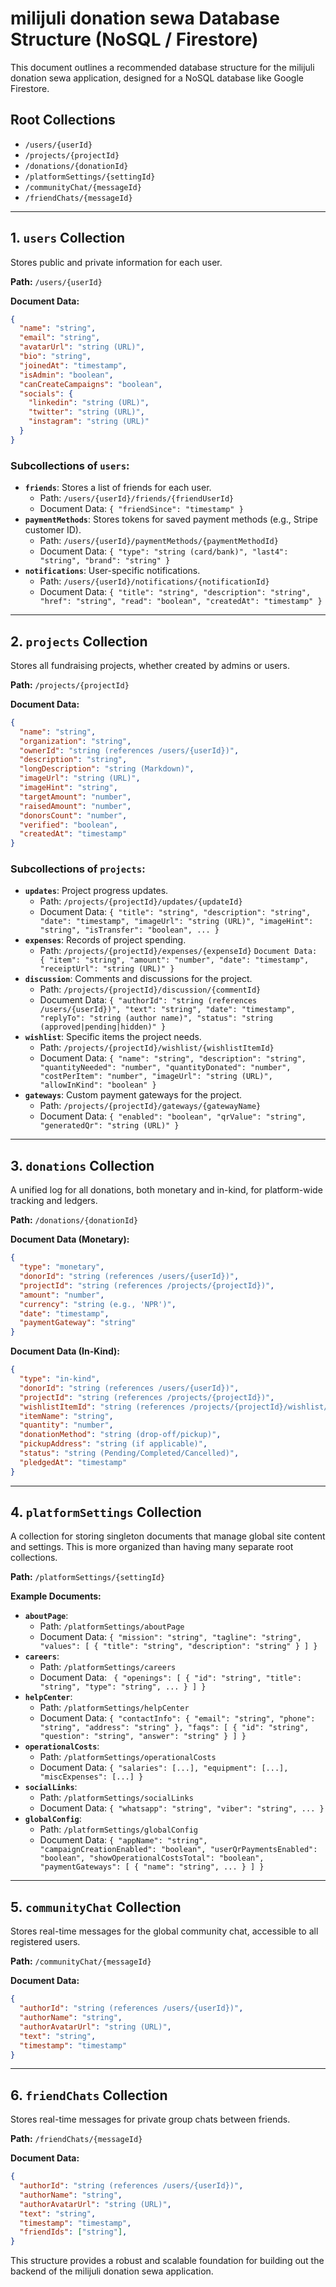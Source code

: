 # milijuli donation sewa Database Structure (NoSQL / Firestore)

This document outlines a recommended database structure for the milijuli donation sewa application, designed for a NoSQL database like Google Firestore.

## Root Collections

-   `/users/{userId}`
-   `/projects/{projectId}`
-   `/donations/{donationId}`
-   `/platformSettings/{settingId}`
-   `/communityChat/{messageId}`
-   `/friendChats/{messageId}`

---

## 1. `users` Collection

Stores public and private information for each user.

**Path:** `/users/{userId}`

**Document Data:**

```json
{
  "name": "string",
  "email": "string",
  "avatarUrl": "string (URL)",
  "bio": "string",
  "joinedAt": "timestamp",
  "isAdmin": "boolean",
  "canCreateCampaigns": "boolean",
  "socials": {
    "linkedin": "string (URL)",
    "twitter": "string (URL)",
    "instagram": "string (URL)"
  }
}
```

### Subcollections of `users`:

-   **`friends`**: Stores a list of friends for each user.
    -   Path: `/users/{userId}/friends/{friendUserId}`
    -   Document Data: `{ "friendSince": "timestamp" }`
-   **`paymentMethods`**: Stores tokens for saved payment methods (e.g., Stripe customer ID).
    -   Path: `/users/{userId}/paymentMethods/{paymentMethodId}`
    -   Document Data: `{ "type": "string (card/bank)", "last4": "string", "brand": "string" }`
-   **`notifications`**: User-specific notifications.
    -   Path: `/users/{userId}/notifications/{notificationId}`
    -   Document Data: `{ "title": "string", "description": "string", "href": "string", "read": "boolean", "createdAt": "timestamp" }`

---

## 2. `projects` Collection

Stores all fundraising projects, whether created by admins or users.

**Path:** `/projects/{projectId}`

**Document Data:**

```json
{
  "name": "string",
  "organization": "string",
  "ownerId": "string (references /users/{userId})",
  "description": "string",
  "longDescription": "string (Markdown)",
  "imageUrl": "string (URL)",
  "imageHint": "string",
  "targetAmount": "number",
  "raisedAmount": "number",
  "donorsCount": "number",
  "verified": "boolean",
  "createdAt": "timestamp"
}
```

### Subcollections of `projects`:

-   **`updates`**: Project progress updates.
    -   Path: `/projects/{projectId}/updates/{updateId}`
    -   Document Data: `{ "title": "string", "description": "string", "date": "timestamp", "imageUrl": "string (URL)", "imageHint": "string", "isTransfer": "boolean", ... }`
-   **`expenses`**: Records of project spending.
    -   Path: `/projects/{projectId}/expenses/{expenseId}`
     `Document Data: { "item": "string", "amount": "number", "date": "timestamp", "receiptUrl": "string (URL)" }`
-   **`discussion`**: Comments and discussions for the project.
    -   Path: `/projects/{projectId}/discussion/{commentId}`
    -   Document Data: `{ "authorId": "string (references /users/{userId})", "text": "string", "date": "timestamp", "replyTo": "string (author name)", "status": "string (approved|pending|hidden)" }`
-   **`wishlist`**: Specific items the project needs.
    -   Path: `/projects/{projectId}/wishlist/{wishlistItemId}`
    -   Document Data: `{ "name": "string", "description": "string", "quantityNeeded": "number", "quantityDonated": "number", "costPerItem": "number", "imageUrl": "string (URL)", "allowInKind": "boolean" }`
-   **`gateways`**: Custom payment gateways for the project.
    -   Path: `/projects/{projectId}/gateways/{gatewayName}`
    -   Document Data: `{ "enabled": "boolean", "qrValue": "string", "generatedQr": "string (URL)" }`

---

## 3. `donations` Collection

A unified log for all donations, both monetary and in-kind, for platform-wide tracking and ledgers.

**Path:** `/donations/{donationId}`

**Document Data (Monetary):**

```json
{
  "type": "monetary",
  "donorId": "string (references /users/{userId})",
  "projectId": "string (references /projects/{projectId})",
  "amount": "number",
  "currency": "string (e.g., 'NPR')",
  "date": "timestamp",
  "paymentGateway": "string"
}
```

**Document Data (In-Kind):**

```json
{
  "type": "in-kind",
  "donorId": "string (references /users/{userId})",
  "projectId": "string (references /projects/{projectId})",
  "wishlistItemId": "string (references /projects/{projectId}/wishlist/{wishlistItemId})",
  "itemName": "string",
  "quantity": "number",
  "donationMethod": "string (drop-off/pickup)",
  "pickupAddress": "string (if applicable)",
  "status": "string (Pending/Completed/Cancelled)",
  "pledgedAt": "timestamp"
}
```

---

## 4. `platformSettings` Collection

A collection for storing singleton documents that manage global site content and settings. This is more organized than having many separate root collections.

**Path:** `/platformSettings/{settingId}`

**Example Documents:**

-   **`aboutPage`**:
    -   Path: `/platformSettings/aboutPage`
    -   Document Data: `{ "mission": "string", "tagline": "string", "values": [ { "title": "string", "description": "string" } ] }`
-   **`careers`**:
    -   Path: `/platformSettings/careers`
    -   Document Data: ` { "openings": [ { "id": "string", "title": "string", "type": "string", ... } ] }`
-   **`helpCenter`**:
    -   Path: `/platformSettings/helpCenter`
    -   Document Data: `{ "contactInfo": { "email": "string", "phone": "string", "address": "string" }, "faqs": [ { "id": "string", "question": "string", "answer": "string" } ] }`
-   **`operationalCosts`**:
    -   Path: `/platformSettings/operationalCosts`
    -   Document Data: `{ "salaries": [...], "equipment": [...], "miscExpenses": [...] }`
-   **`socialLinks`**:
    -   Path: `/platformSettings/socialLinks`
    -   Document Data: `{ "whatsapp": "string", "viber": "string", ... }`
-   **`globalConfig`**:
    -   Path: `/platformSettings/globalConfig`
    -   Document Data: `{ "appName": "string", "campaignCreationEnabled": "boolean", "userQrPaymentsEnabled": "boolean", "showOperationalCostsTotal": "boolean", "paymentGateways": [ { "name": "string", ... } ] }`

---

## 5. `communityChat` Collection

Stores real-time messages for the global community chat, accessible to all registered users.

**Path:** `/communityChat/{messageId}`

**Document Data:**

```json
{
  "authorId": "string (references /users/{userId})",
  "authorName": "string",
  "authorAvatarUrl": "string (URL)",
  "text": "string",
  "timestamp": "timestamp"
}
```
---

## 6. `friendChats` Collection

Stores real-time messages for private group chats between friends.

**Path:** `/friendChats/{messageId}`

**Document Data:**

```json
{
  "authorId": "string (references /users/{userId})",
  "authorName": "string",
  "authorAvatarUrl": "string (URL)",
  "text": "string",
  "timestamp": "timestamp",
  "friendIds": ["string"],
}
```

This structure provides a robust and scalable foundation for building out the backend of the milijuli donation sewa application.
